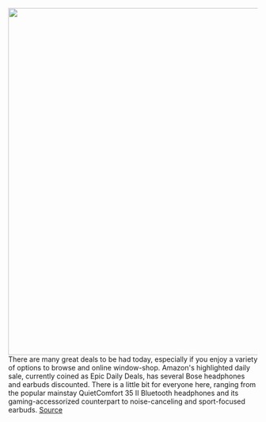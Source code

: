 <img src='https://cdn.vox-cdn.com/thumbor/Zf4pyapwK9HCNFsv2DsS3fiUkBU=/0x0:2040x1360/1200x800/filters:focal(831x498:1157x824)/cdn.vox-cdn.com/uploads/chorus_image/image/69994167/theverge10_2040.0.0.jpg' width='700px' /><br/>
There are many great deals to be had today, especially if you enjoy a variety of options to browse and online window-shop. Amazon's highlighted daily sale, currently coined as Epic Daily Deals, has several Bose headphones and earbuds discounted. There is a little bit for everyone here, ranging from the popular mainstay QuietComfort 35 II Bluetooth headphones and its gaming-accessorized counterpart to noise-canceling and sport-focused earbuds.
<a href='https://www.theverge.com/good-deals/2021/10/14/22726024/bose-headphones-quietcomfort-earbuds-iphone-razer-deal-sale'> Source <a/>